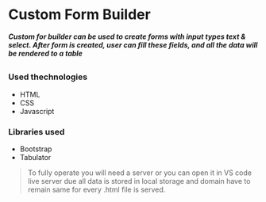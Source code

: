 # Custom Form Builder

***Custom for builder can be used to create forms with input types text & select. After form is created, user can fill these fields, and all the data will be rendered to a table***
##
### Used thechnologies
* HTML
* CSS
* Javascript
### Libraries used
* Bootstrap
* Tabulator

>To fully operate you will need a server or you can open it in VS code live server due all data is stored in local storage and domain have to remain same for every .html file is served.